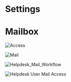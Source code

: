 # Settings


# Mailbox

![Access](http://git.rtcamp.com/uploads/rtbiz/rtbiz/a8bd630377/IMG_5095.JPG)

![Mail](http://git.rtcamp.com/uploads/rtbiz/rtbiz/0569371077/IMG_5096.JPG)

![Helpdesk_Mail_Workflow](http://git.rtcamp.com/uploads/rtbiz/rtbiz-helpdesk/b669c8b5b6/Helpdesk_Mail_Workflow.png)

![Helpdesk User Mail Access](http://git.rtcamp.com/uploads/rtbiz/rtbiz-helpdesk/c20ea9d3a5/Helpdesk_User_Mail_Access.png)
